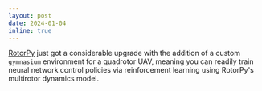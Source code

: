 ```yaml
---
layout: post
date: 2024-01-04
inline: true
---
```


[RotorPy](https://github.com/spencerfolk/rotorpy) just got a considerable upgrade with the addition of a custom `gymnasium` environment for a quadrotor UAV, meaning you can readily train neural network control policies via reinforcement learning using RotorPy's multirotor dynamics model. 